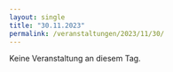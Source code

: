 ```yaml
---
layout: single
title: "30.11.2023"
permalink: /veranstaltungen/2023/11/30/
---
```


Keine Veranstaltung an diesem Tag.
